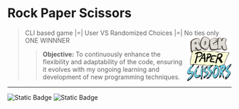 # Rock Paper Scissors 
> CLI based game |=| User VS Randomized Choices |=| No ties only ONE WINNNER
> <img src="rps.png" align="right" width="100" height="100"/>
>> **Objective:** To continuously enhance the flexibility and adaptability of the code, ensuring it evolves with my ongoing learning and development of new programming techniques.
***
![Static Badge](https://img.shields.io/badge/coded_in-C%2B%2B-blue)
![Static Badge](https://img.shields.io/badge/ROCK%20PAPER%20SCISSORS%20GOOO!!!-8a3BE2)

